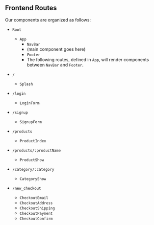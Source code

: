 ## Frontend Routes
Our components are organized as follows:

* `Root`
    * `App`
        * `NavBar`
        * (main component goes here)
        * `Footer`
        * The following routes, defined in `App`, will render components between `NavBar` and `Footer`.

* `/`
  * `Splash`
* `/login`
  * `LoginForm`
* `/signup`
  * `SignupForm`

* `/products`
    * `ProductIndex`
* `/products/:productName`
    * `ProductShow`

* `/category/:category`
    * `CategoryShow`

* `/new_checkout`
    * `CheckoutEmail`
    * `CheckoutAddress`
    * `CheckoutShipping`
    * `CheckoutPayment`
    * `CheckoutConfirm`

